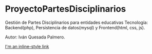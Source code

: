 # ProyectoPartesDisciplinarios

Gestión de Partes Disciplinarios para entidades educativas
Tecnología: Backend(php), Persistencia de datos(mysql) y Frontend(html, css, js).

Autor: Iván Quesada Palmero.

[I'm an inline-style link](discipart.herokuapp.com)

